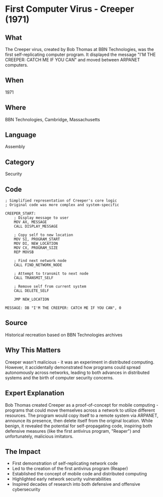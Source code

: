 # First Computer Virus - Creeper (1971)

## What
The Creeper virus, created by Bob Thomas at BBN Technologies, was the first self-replicating computer program. It displayed the message "I'M THE CREEPER: CATCH ME IF YOU CAN" and moved between ARPANET computers.

## When
1971

## Where
BBN Technologies, Cambridge, Massachusetts

## Language
Assembly

## Category
Security

## Code
```assembly
; Simplified representation of Creeper's core logic
; Original code was more complex and system-specific

CREEPER_START:
    ; Display message to user
    MOV AX, MESSAGE
    CALL DISPLAY_MESSAGE
    
    ; Copy self to new location
    MOV SI, PROGRAM_START
    MOV DI, NEW_LOCATION
    MOV CX, PROGRAM_SIZE
    REP MOVSB
    
    ; Find next network node
    CALL FIND_NETWORK_NODE
    
    ; Attempt to transmit to next node
    CALL TRANSMIT_SELF
    
    ; Remove self from current system
    CALL DELETE_SELF
    
    JMP NEW_LOCATION

MESSAGE: DB "I'M THE CREEPER: CATCH ME IF YOU CAN", 0
```

## Source
Historical recreation based on BBN Technologies archives

## Why This Matters
Creeper wasn't malicious - it was an experiment in distributed computing. However, it accidentally demonstrated how programs could spread autonomously across networks, leading to both advances in distributed systems and the birth of computer security concerns.

## Expert Explanation
Bob Thomas created Creeper as a proof-of-concept for mobile computing - programs that could move themselves across a network to utilize different resources. The program would copy itself to a remote system via ARPANET, announce its presence, then delete itself from the original location. While benign, it revealed the potential for self-propagating code, inspiring both defensive measures (like the first antivirus program, "Reaper") and unfortunately, malicious imitators.

## The Impact
- First demonstration of self-replicating network code
- Led to the creation of the first antivirus program (Reaper)
- Established the concept of mobile code and distributed computing
- Highlighted early network security vulnerabilities
- Inspired decades of research into both defensive and offensive cybersecurity
